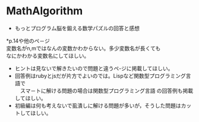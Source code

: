# MathAlgorithm
* もっとプログラム脳を鍛える数学パズルの回答と感想  

*p.14や他のペ－ジ  
変数名がn,mではなんの変数かわからない。多少変数名が長くても  
なにかわかる変数名にしてほしい。  
* ヒントは見ないで解きたいので問題と違うペ-ジに掲載してほしい。  
* 回答例はrubyとjsだが片方でよいのでは。Lispなど関数型プログラミング言語で  
　スマ－トに解ける問題の場合は関数型プログラミング言語 の回答例も掲載してほしい。  
* 初級編は何も考えないで虱潰しに解ける問題が多いが，そうした問題はカットしてほしい。  
　
 

